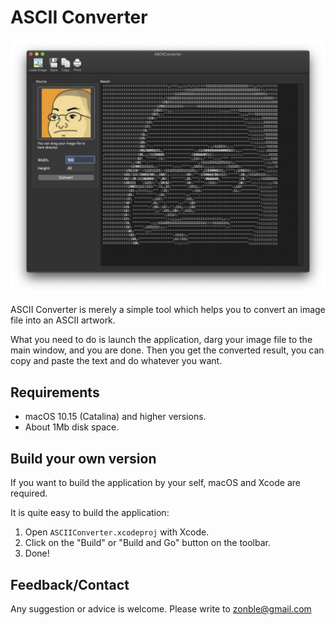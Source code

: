 # ASCII Converter

![Screenshot](screenshot.png)

ASCII Converter is merely a simple tool which helps you to convert an image file into an ASCII artwork.

What you need to do is launch the application, darg your image file to the main window, and you are done. Then you get the converted result, you can copy and paste the text and do whatever you want.

## Requirements

* macOS 10.15 (Catalina) and higher versions.
* About 1Mb disk space.

## Build your own version

If you want to build the application by your self, macOS and Xcode are required.

It is quite easy to build the application:

1. Open ``ASCIIConverter.xcodeproj`` with Xcode.
2. Click on the "Build" or "Build and Go" button on the toolbar.
3. Done!

## Feedback/Contact

Any suggestion or advice is welcome. Please write to zonble@gmail.com